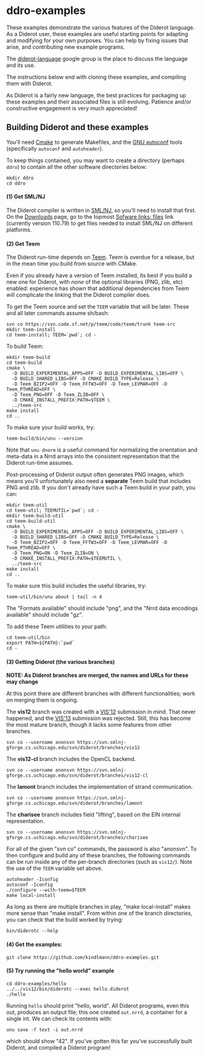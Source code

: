 # ddro-examples

These examples demonstrate the various features of the Diderot language.
As a Diderot user, these examples are useful starting points for adapting and modifying for your
own purposes. You can help by fixing issues that arise, and contributing new example programs.

The [diderot-language](https://goo.gl/kXpxhV) google group is the place to
discuss the language and its use.

The instructions below end with cloning these examples, and compiling them with Diderot.

As Diderot is a fairly new language, the best practices for packaging up these examples and their
associated files is still evolving.  Patience and/or constructive engagement is very much appreciated!

## Building Diderot and these examples

You'll need [Cmake](https://cmake.org) to generate Makefiles, and
the [GNU autoconf](http://www.gnu.org/software/autoconf/manual/autoconf.html)
tools (specifically <code>autoconf</code> and <code>autoheader</code>).

To keep things contained, you may want to create a directory (perhaps <code>ddro</code>)
to contain all the other software directories below:

	mkdir ddro
	cd ddro

#### (1) Get SML/NJ
The Diderot compiler is written in [SML/NJ](http://smlnj.org), so you'll
need to install that first.  On the [Downloads](http://smlnj.org/dist/working/index.html)
page, go to the topmost [Sofware links: files](http://smlnj.org/dist/working/110.79/index.html)
link (currently version 110.79) to get files needed to install SML/NJ on different platforms.

#### (2) Get Teem
The Diderot run-time depends on [Teem](http://teem.sourceforge.net).
Teem is overdue for a release, but in the mean time you build from source with CMake.

Even if you already have a version of Teem installed, its best if you build a new one
for Diderot, with *none* of the optional libraries (PNG, zlib, etc) enabled: experience
has shown that additional dependencies from Teem will complicate the linking that
the Diderot compiler does.

To get the Teem source and set the
<code>TEEM</code> variable that will be later.
These and all later commands assume sh/bash:

	svn co https://svn.code.sf.net/p/teem/code/teem/trunk teem-src
	mkdir teem-install
	cd teem-install; TEEM=`pwd`; cd -
To build Teem:

	mkdir teem-build
	cd teem-build
	cmake \
	  -D BUILD_EXPERIMENTAL_APPS=OFF -D BUILD_EXPERIMENTAL_LIBS=OFF \
	  -D BUILD_SHARED_LIBS=OFF -D CMAKE_BUILD_TYPE=Release \
	  -D Teem_BZIP2=OFF -D Teem_FFTW3=OFF -D Teem_LEVMAR=OFF -D Teem_PTHREAD=OFF \
	  -D Teem_PNG=OFF -D Teem_ZLIB=OFF \
	  -D CMAKE_INSTALL_PREFIX:PATH=$TEEM \
	  ../teem-src
	make install
	cd ..
To make sure your build works, try:

	teem-build/bin/unu --version

Note that <code>unu dnorm</code> is a useful command for
normalizing the orientation and meta-data in a Nrrd arrays into the consistent
representation that the Diderot run-time assumes.

Post-processing of Diderot output often generates PNG images, which means you'll
unfortunately also need a **separate** Teem build that includes PNG and zlib.
If you don't already have such a Teem build in your path, you can:

	mkdir teem-util
	cd teem-util; TEEMUTIL=`pwd`; cd -
	mkdir teem-build-util
	cd teem-build-util
	cmake \
	  -D BUILD_EXPERIMENTAL_APPS=OFF -D BUILD_EXPERIMENTAL_LIBS=OFF \
	  -D BUILD_SHARED_LIBS=OFF -D CMAKE_BUILD_TYPE=Release \
	  -D Teem_BZIP2=OFF -D Teem_FFTW3=OFF -D Teem_LEVMAR=OFF -D Teem_PTHREAD=OFF \
	  -D Teem_PNG=ON -D Teem_ZLIB=ON \
	  -D CMAKE_INSTALL_PREFIX:PATH=$TEEMUTIL \
	  ../teem-src
	make install
	cd ..
To make sure this build includes the useful libraries, try:

	teem-util/bin/unu about | tail -n 4

The "Formats available" should include "png", and the
"Nrrd data encodings available" should include "gz".

To add these Teem utilities to your path:

	cd teem-util/bin
	export PATH=${PATH}:`pwd`
	cd -

#### (3) Getting Diderot (the various branches)

**NOTE: As Diderot branches are merged, the names and URLs for these may change**

At this point there are different branches with different functionalities;
work on merging them is ongoing.

The **vis12** branch was created with a
[VIS'12](http://ieeevis.org/year/2012/info/call-participation/welcome)
submission in mind. That never happened, and the
[VIS'13](http://ieeevis.org/year/2013/info/vis-welcome/welcome) submission was rejected.
Still, this has become the most mature branch, though it lacks some features from other branches.

	svn co --username anonsvn https://svn.smlnj-gforge.cs.uchicago.edu/svn/diderot/branches/vis12

The **vis12-cl** branch includes the OpenCL backend.

	svn co --username anonsvn https://svn.smlnj-gforge.cs.uchicago.edu/svn/diderot/branches/vis12-cl

The **lamont** branch includes the implementation of strand communication.

	svn co --username anonsvn https://svn.smlnj-gforge.cs.uchicago.edu/svn/diderot/branches/lamont

The **charisee** branch includes field "lifting", based on the EIN internal representation.

	svn co --username anonsvn https://svn.smlnj-gforge.cs.uchicago.edu/svn/diderot/branches/charisee

For all of the given "svn co" commands, the password is also "anonsvn".  To then configure and build
any of these branches, the following commands can be run inside any of the per-branch directories
(such as <code>vis12/</code>).
Note the use of the <code>TEEM</code> variable set above.

	autoheader -Iconfig
	autoconf -Iconfig
	./configure --with-teem=$TEEM
	make local-install

As long as there are multiple branches in play, "make local-install" makes more sense than "make install".
From within one of the branch directories, you can check that the build worked by trying:

	bin/diderotc --help

#### (4) Get the examples:

	git clone https://github.com/kindlmann/ddro-examples.git

#### (5) Try running the "hello world" example

	cd ddro-examples/hello
	../../vis12/bin/diderotc --exec hello.diderot
	./hello

Running <code>hello</code> should print "hello, world".  All Diderot programs,
even this out, produces an output file; this one created <code>out.nrrd</code>,
a container for a single int.  We can check its contents with:

	unu save -f text -i out.nrrd

which should show "42".  If you've gotten this far you've successfully
built Diderot, and compiled a Diderot program!



